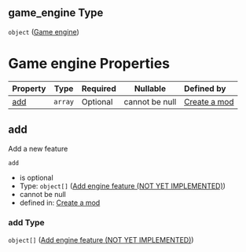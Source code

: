 ## game_engine Type

`object` ([Game engine](generic-properties-game-engine.md))

# Game engine Properties

| Property    | Type    | Required | Nullable       | Defined by                                                                                                                                                             |
| :---------- | ------- | -------- | -------------- | :--------------------------------------------------------------------------------------------------------------------------------------------------------------------- |
| [add](#add) | `array` | Optional | cannot be null | [Create a mod](generic-properties-game-engine-properties-add-engine-feature.md "http&#x3A;//www.city-game-studio.com/mod.json#/properties/game_engine/properties/add") |

## add

Add a new feature


`add`

-   is optional
-   Type: `object[]` ([Add engine feature (NOT YET IMPLEMENTED)](generic-properties-game-engine-properties-add-engine-feature-add-engine-feature-not-yet-implemented.md))
-   cannot be null
-   defined in: [Create a mod](generic-properties-game-engine-properties-add-engine-feature.md "http&#x3A;//www.city-game-studio.com/mod.json#/properties/game_engine/properties/add")

### add Type

`object[]` ([Add engine feature (NOT YET IMPLEMENTED)](generic-properties-game-engine-properties-add-engine-feature-add-engine-feature-not-yet-implemented.md))

